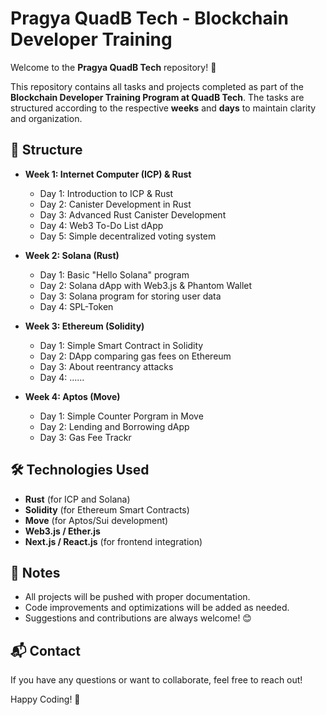 # Pragya QuadB Tech - Blockchain Developer Training

Welcome to the **Pragya QuadB Tech** repository! 🚀

This repository contains all tasks and projects completed as part of the **Blockchain Developer Training Program at QuadB Tech**. The tasks are structured according to the respective **weeks** and **days** to maintain clarity and organization.

## 📌 Structure
- **Week 1: Internet Computer (ICP) & Rust**
  - Day 1: Introduction to ICP & Rust
  - Day 2: Canister Development in Rust
  - Day 3: Advanced Rust Canister Development
  - Day 4: Web3 To-Do List dApp
  - Day 5: Simple decentralized voting system
 
- **Week 2: Solana (Rust)**
  - Day 1: Basic "Hello Solana" program
  - Day 2: Solana dApp with Web3.js & Phantom Wallet
  - Day 3: Solana program for storing user data
  - Day 4: SPL-Token

- **Week 3: Ethereum (Solidity)**
  - Day 1: Simple Smart Contract in Solidity
  - Day 2: DApp comparing gas fees on Ethereum
  - Day 3: About reentrancy attacks
  - Day 4: ......

- **Week 4: Aptos (Move)**
  - Day 1: Simple Counter Porgram in Move
  - Day 2: Lending and Borrowing dApp
  - Day 3: Gas Fee Trackr
    
## 🛠 Technologies Used
- **Rust** (for ICP and Solana)
- **Solidity** (for Ethereum Smart Contracts)
- **Move** (for Aptos/Sui development)
- **Web3.js / Ether.js**
- **Next.js / React.js** (for frontend integration)

## 📜 Notes
- All projects will be pushed with proper documentation.
- Code improvements and optimizations will be added as needed.
- Suggestions and contributions are always welcome! 😊

## 📬 Contact
If you have any questions or want to collaborate, feel free to reach out!

Happy Coding! 🚀

